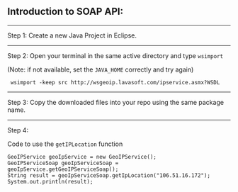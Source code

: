 ## Introduction to SOAP API: 

---


Step 1: 
Create a new Java Project in Eclipse.

---

Step 2: 
Open your terminal in the same active directory and type `wsimport`

(Note: if not available, set the `JAVA_HOME` correctly and try again)

```
 wsimport -keep src http://wsgeoip.lavasoft.com/ipservice.asmx?WSDL
```

---

Step 3:  Copy the downloaded files into your repo using the same package name.

---

Step 4: 

Code to use the `getIPLocation` function


```
GeoIPService geoIpService = new GeoIPService();
GeoIPServiceSoap geoIpServiceSoap = geoIpService.getGeoIPServiceSoap();
String result = geoIpServiceSoap.getIpLocation("106.51.16.172");
System.out.println(result);
```

